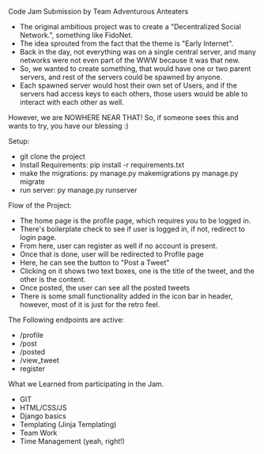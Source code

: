 Code Jam Submission by Team Adventurous Anteaters

- The original ambitious project was to create a "Decentralized Social Network.", something like FidoNet.
- The idea sprouted from the fact that the theme is "Early Internet".
- Back in the day, not everything was on a single central server, and many networks were not even part of the WWW because it was that new. 
- So, we wanted to create something, that would have one or two parent servers, and rest of the servers could be spawned by anyone. 
- Each spawned server would host their own set of Users, and if the servers had access keys to each others, those users would be able to interact with each other as well. 

However, we are NOWHERE NEAR THAT! So, if someone sees this and wants to try, you have our blessing :) 

Setup:
- git clone the project
- Install Requirements: pip install -r requirements.txt
- make the migrations: py manage.py makemigrations
                       py manage.py migrate
- run server: py manage.py runserver


Flow of the Project: 

- The home page is the profile page, which requires you to be logged in. 
- There's boilerplate check to see if user is logged in, if not, redirect to login page.
- From here, user can register as well if no account is present.
- Once that is done, user will be redirected to Profile page
- Here, he can see the button to "Post a Tweet"
- Clicking on it shows two text boxes, one is the title of the tweet, and the other is the content. 
- Once posted, the user can see all the posted tweets
- There is some small functionality added in the icon bar in header, however, most of it is just for the retro feel. 

The Following endpoints are active:
- /profile
- /post
- /posted
- /view_tweet
- register



What we Learned from participating in the Jam.
- GIT
- HTML/CSS/JS
- Django basics
- Templating (Jinja Templating)
- Team Work
- Time Management (yeah, right!)
